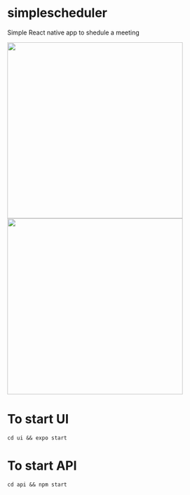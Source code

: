# simplescheduler
Simple React native app to shedule a meeting

<!--![Peek 2020-02-12 10-17](https://user-images.githubusercontent.com/9585305/74706334-a18b5580-523c-11ea-8923-bed79a30500e.gif) -->

<img src="https://user-images.githubusercontent.com/9585305/85940522-8b07b000-b93a-11ea-8f0f-6b0bf9ce76f8.png" width="400px" />
<img src="https://user-images.githubusercontent.com/9585305/85940525-8d6a0a00-b93a-11ea-9639-1dd79b61f187.png" width="400px" />


# To start UI

```shell
cd ui && expo start
```

# To start API
```shell
cd api && npm start
```

